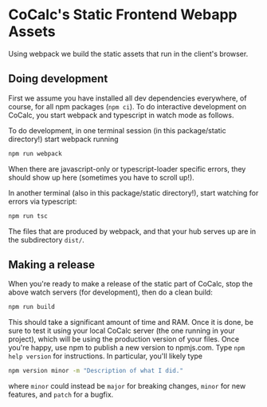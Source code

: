 # CoCalc's Static Frontend Webapp Assets

Using webpack we build the static assets that run in the client's browser.

## Doing development

First we assume you have installed all dev dependencies everywhere, of course, for all npm packages (`npm ci`).  To do interactive development on CoCalc, you start webpack and typescript in watch mode as follows.

To do development, in one terminal session (in this package/static directory!) start webpack running

```sh
npm run webpack
```

When there are javascript-only or typescript-loader specific errors, they 
should show up here (sometimes you have to scroll up!).

In another terminal (also in this package/static directory!), start watching for errors via typescript:

```sh
npm run tsc
```

The files that are produced by webpack, and that your hub serves up are in the subdirectory `dist/`.

## Making a release

When you're ready to make a release of the static part of CoCalc, stop the above watch servers (for development), then do a clean build:

```sh
npm run build
```

This should take a significant amount of time and RAM.  Once it is done, be sure to test it using your local CoCalc server (the one running in your project), which will be using the production version of your files.  Once you're happy, use npm to publish a new version to npmjs.com.  Type `npm help version` for instructions.  In particular, you'll likely type
```sh
npm version minor -m "Description of what I did."
```
where `minor` could instead be `major` for breaking changes, `minor` for new features, and `patch` for a bugfix.
